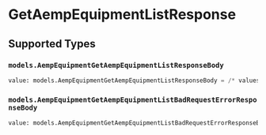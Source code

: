 # GetAempEquipmentListResponse


## Supported Types

### `models.AempEquipmentGetAempEquipmentListResponseBody`

```python
value: models.AempEquipmentGetAempEquipmentListResponseBody = /* values here */
```

### `models.AempEquipmentGetAempEquipmentListBadRequestErrorResponseBody`

```python
value: models.AempEquipmentGetAempEquipmentListBadRequestErrorResponseBody = /* values here */
```


